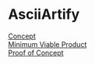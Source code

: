 # AsciiArtify

[Concept](/doc/Concept.md) <br>
[Minimum Viable Product](/doc/MVP.md) <br>
[Proof of Concept](/doc/POC.md) <br>
